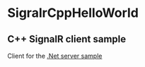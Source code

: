 # SigralrCppHelloWorld
## C++ SignalR client sample

Client for the [.Net server sample](https://github.com/seclerp/SignalrHelloWorld "SignalrHelloWorld")
